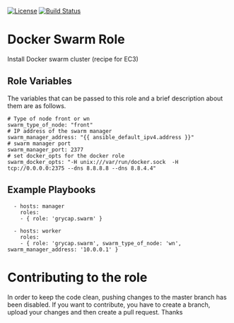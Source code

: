 [![License](https://img.shields.io/badge/license-Apache%202-blue.svg)](https://www.apache.org/licenses/LICENSE-2.0)
[![Build Status](https://travis-ci.org/grycap/ansible-role-docker-swarm.svg?branch=master)](https://travis-ci.org/grycap/ansible-role-docker-swarm)

Docker Swarm Role
===================

Install Docker swarm cluster (recipe for EC3)

Role Variables
--------------

The variables that can be passed to this role and a brief description about them are as follows.

	# Type of node front or wn
	swarm_type_of_node: "front"
	# IP address of the swarm manager
	swarm_manager_address: "{{ ansible_default_ipv4.address }}"
	# swarm manager port
	swarm_manager_port: 2377
	# set docker_opts for the docker role
	swarm_docker_opts: "-H unix:///var/run/docker.sock  -H tcp://0.0.0.0:2375 --dns 8.8.8.8 --dns 8.8.4.4"

Example Playbooks
----------------

```
  - hosts: manager
    roles:
    - { role: 'grycap.swarm' }
```

```
  - hosts: worker
    roles:
    - { role: 'grycap.swarm', swarm_type_of_node: 'wn', swarm_manager_address: '10.0.0.1' }
```

Contributing to the role
========================
In order to keep the code clean, pushing changes to the master branch has been disabled. If you want to contribute, you have to create a branch, upload your changes and then create a pull request.
Thanks

